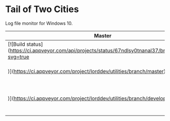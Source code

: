 Tail of Two Cities
====================
Log file monitor for Windows 10.

| Master      | Develop      | Gitter    |
| -----       | -----        |------     |
| [![Build status](https://ci.appveyor.com/api/projects/status/67ndlsy0tnanal37/branch/master?svg=true
)](https://ci.appveyor.com/project/lorddev/utilities/branch/master) | [![Build status](https://ci.appveyor.com/api/projects/status/67ndlsy0tnanal37/branch/master?svg=true
)](https://ci.appveyor.com/project/lorddev/utilities/branch/develop) | [![Join the chat at https://gitter.im/devlords/Lobby](https://badges.gitter.im/devlords/Lobby.svg)](https://gitter.im/devlords/Lobby?utm_source=badge&utm_medium=badge&utm_campaign=pr-badge&utm_content=badge)



